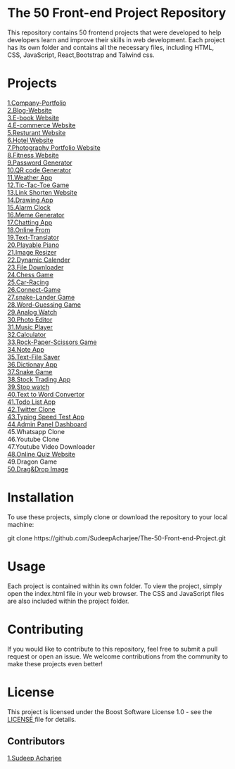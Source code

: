 # The 50 Front-end Project Repository
This repository contains 50 frontend projects that were developed to help developers learn and improve their skills in web development. Each project has its own folder and contains all the necessary files, including HTML, CSS, JavaScript, React,Bootstrap and Talwind css.

# Projects 
<a href="https://company-portfolio-1.netlify.app/">1.Company-Portfolio</a> <br>
<a href="https://blogger-sudeep.netlify.app/">2.Blog-Website </a><br>
<a href="https://e-book-03.netlify.app/">3.E-book Website</a><br>
<a href="https://thrift-flip-store.netlify.app/">4.E-commerce Website</a><br>
<a href="https://resutrantcode.netlify.app/">5.Resturant Website</a><br>
<a href="https://hotel-landing-06.netlify.app/">6.Hotel Website</a><br>
<a href="https://photography-portfolio07.netlify.app/">7.Photography Portfolio Website</a><br>
<a href="https://fitness-portfolio8.netlify.app/">8.Fitness Website</a><br>
<a href="https://generate-pass5.netlify.app/">9.Password Generator </a><br>
<a href="https://qr-code-generator10.netlify.app/">10.QR code Generator</a><br>
<a href="https://weather-app-11-sd.netlify.app/">11.Weather App</a><br>
<a href="https://tic-tac-toe-sdev.netlify.app/">12.Tic-Tac-Toe Game</a><br>
<a href="https://link-shorten-13.netlify.app/">13.Link Shorten Website</a><br>
<a href="https://drawing-app-14.netlify.app/">14.Drawing App</a><br>
<a href="https://alarm-clock-15.netlify.app/">15.Alarm Clock</a><br>
<a href="https://meme-generator-16.netlify.app/">16.Meme Generator</a><br>
<a href="https://chatting-webapp-17.netlify.app/">17.Chatting App</a><br>
<a href="https://onlinnne-form.netlify.app/">18.Online From</a><br>
<a href="https://translator-19.netlify.app/">19.Text-Translator</a><br>
<a href="https://playable-piano20.netlify.app/">20.Playable Piano</a><br>
<a href="https://image-resizer-21.netlify.app/">21.Image Resizer</a><br>
<a href="https://dynamic-calander-22.netlify.app/">22.Dynamic Calender</a><br>
<a href="https://file-downoader-23.netlify.app/">23.File Downloader</a><br>
<a href="https://chess-game-24.netlify.app/">24.Chess Game</a><br>
<a href="https://car-racing-25.netlify.app/">25.Car-Racing</a><br>
<a href="https://connect-game-26.netlify.app/">26.Connect-Game</a><br>
<a href="https://snake-lader-game-27.netlify.app/">27.snake-Lander Game</a><br>
<a href="https://word-guessing-game-28.netlify.app/">28.Word-Guessing Game</a><br>
<a href="https://analog-watch-29.netlify.app/">29.Analog Watch</a><br>
<a href="https://photo-editor-30.netlify.app/">30.Photo Editor</a><br>
<a href="https://music-player-31.netlify.app/">31.Music Player</a><br>
<a href="https://calculator-32.netlify.app/">32.Calculator</a><br>
<a href="https://rock-paper-scissors-game-33.netlify.app/">33.Rock-Paper-Scissors Game</a><br>
<a href="https://note-app-34.netlify.app/">34.Note App</a><br>
<a href="https://text-file-saver.netlify.app/">35.Text-File Saver</a><br>
<a href="https://dictionary-webapp-36.netlify.app/">36.Dictionay App</a><br>
<a href="https://snake-game-37.netlify.app/">37.Snake Game</a><br>
<a href="https://trading-app-38.netlify.app/">38.Stock Trading App</a><br>
<a href="https://stop-watch-39.netlify.app/">39.Stop watch</a><br>
<a href="https://audio-to-text-40.netlify.app/">40.Text to Word Convertor</a><br>
<a href="https://todo-list-41.netlify.app/">41.Todo List App</a><br>
<a href="https://twitter-clone-42.netlify.app/">42.Twitter Clone</a><br>
<a href="https://typing-speed-testbysudeep.netlify.app/">43.Typing Speed Test App</a><br>
<a href="https://admin-panel-dashboard-44.netlify.app/">44.Admin Panel Dashboard</a><br>
45.Whatsapp Clone<br>
46.Youtube Clone<br>
47.Youtube Video Downloader<br>
<a href="https://online-quiz-48.netlify.app/">48.Online Quiz Website</a><br>
49.Dragon Game<br>
<a href="https://drag-drop-image.netlify.app/">50.Drag&Drop Image</a><br>
# Installation
To use these projects, simply clone or download the repository to your local machine:
<p>git clone https://github.com/SudeepAcharjee/The-50-Front-end-Project.git</p>
  
# Usage
Each project is contained within its own folder. To view the project, simply open the index.html file in your web browser. The CSS and JavaScript files are also included within the project folder.
# Contributing
If you would like to contribute to this repository, feel free to submit a pull request or open an issue. We welcome contributions from the community to make these projects even better! 
# License
This project is licensed under the Boost Software License 1.0  - see the <a href="https://github.com/SudeepAcharjee/The-50-Front-end-Project/blob/main/LICENSE">LICENSE </a> file for details.
## Contributors
<a href="https://sudeep-portfolio.netlify.app">1.Sudeep Acharjee</a>
